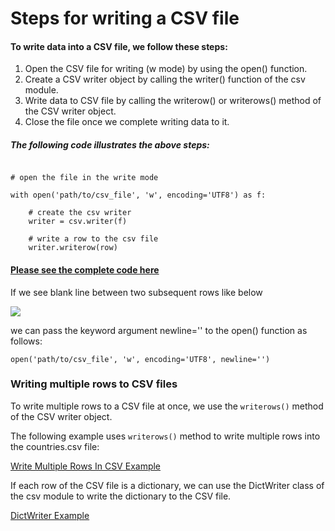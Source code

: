 # Steps for writing a CSV file

#### To write data into a CSV file, we follow these steps:

1. Open the CSV file for writing (w mode) by using the open() function.
2. Create a CSV writer object by calling the writer() function of the csv module.
3. Write data to CSV file by calling the writerow() or writerows() method of the CSV writer object.
4. Close the file once we complete writing data to it.

##### The following code illustrates the above steps:

```import csv

# open the file in the write mode

with open('path/to/csv_file', 'w', encoding='UTF8') as f:
    
    # create the csv writer
    writer = csv.writer(f)

    # write a row to the csv file
    writer.writerow(row)
```

#### [Please see the complete code here](writerow.py)

If we see blank line between two subsequent rows like below

![](<Images/Screenshot 2024-10-06 at 11.39.25 PM.png>)

we can pass the keyword argument newline='' to the open() function as follows:

```open('path/to/csv_file', 'w', encoding='UTF8', newline='')```

### Writing multiple rows to CSV files

To write multiple rows to a CSV file at once, we use the ```writerows()``` method of the CSV writer object.

The following example uses ```writerows()``` method to write multiple rows into the countries.csv file:

[Write Multiple Rows In CSV Example](writerows.py)

If each row of the CSV file is a dictionary, we can use the DictWriter class of the csv module to write the dictionary to the CSV file.

[DictWriter Example](dictwriter.py)